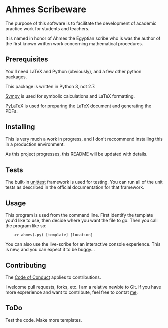 # Ahmes Scribeware

The purpose of this software is to facilitate the development of academic
practice work for students and teachers.

It is named in honor of Ahmes the Egyptian scribe who is was the author of
the first known written work concerning mathematical procedures.

## Prerequisites

You'll need LaTeX and Python (obviously), and a few other python packages.

This package is written in Python 3, not 2.7.

[Sympy](www.sympy.org) is used for symbolic calculations and LaTeX formatting.

[PyLaTeX](https://jeltef.github.io/PyLaTeX/current/) is used for preparing 
the LaTeX document and generating the PDFs.

## Installing

This is very much a work in progress, and I don't reccommend installing this 
in a production environment.

As this project progresses, this README will be updated with details.

## Tests

The built-in [unittest](https://docs.python.org/3/library/unittest.html) 
framework is used for testing. You can run all of the unit tests as 
described in the official documentation for that framework.

## Usage

This program is used from the command line. First identify the template you'd
like to use, then decide where you want the file to go. Then you call the
program like so:

```
	>> ahmes(.py) [template] [location]
```

You can also use the live-scribe for an interactive console experience. This
is new, and you can expect it to be buggy...


## Contributing

The [Code of Conduct](CONDUCT.md) applies to contributions.

I welcome pull requests, forks, etc. I am a relative newbie to Git. If you
have more exprerience and want to contribute, feel free to contat 
[me](mailto:schilke.60@gmail.com).

## ToDo

Test the code.
Make more templates.